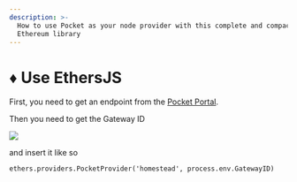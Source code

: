 ```yaml
---
description: >-
  How to use Pocket as your node provider with this complete and compact
  Ethereum library
---
```


# ♦ Use EthersJS

First, you need to get an endpoint from the [Pocket Portal](https://www.portal.pokt.network).

Then you need to get the Gateway ID

![](../../.gitbook/assets/Portal\_App.png)

and insert it like so

```
ethers.providers.PocketProvider('homestead', process.env.GatewayID)
```
